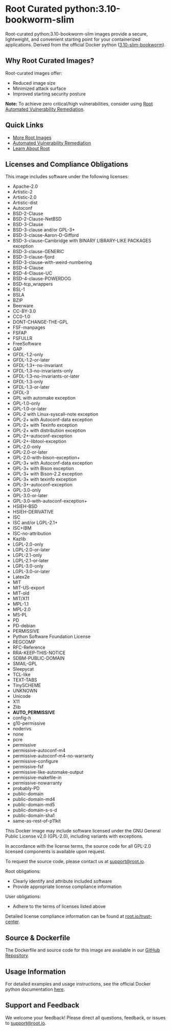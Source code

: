 # Root Curated python:3.10-bookworm-slim

Root-curated python:3.10-bookworm-slim images provide a secure, lightweight, and convenient starting point for your containerized applications. Derived from the official Docker python ([3.10-slim-bookworm](https://hub.docker.com/layers/library/python/3.10-slim-bookworm/images/sha256-b0a996c3350d763c33ef671b6f5547e377ae89a34026534dab25d3d748531abe)).

## Why Root Curated Images?
Root-curated images offer:
- Reduced image size
- Minimized attack surface
- Improved starting security posture

**Note:** To achieve zero critical/high vulnerabilities, consider using [Root Automated Vulnerability Remediation](https://app.root.io).

## Quick Links
- [More Root Images](https://images.root.io)
- [Automated Vulnerability Remediation](https://app.root.io)
- [Learn About Root](https://www.root.io)

## Licenses and Compliance Obligations
This image includes software under the following licenses:
- Apache-2.0
- Artistic-2
- Artistic-2.0
- Artistic-dist
- Autoconf
- BSD-2-Clause
- BSD-2-Clause-NetBSD
- BSD-3-Clause
- BSD-3-clause and/or GPL-3+
- BSD-3-clause-Aaron-D-Gifford
- BSD-3-clause-Cambridge with BINARY LIBRARY-LIKE PACKAGES exception
- BSD-3-clause-GENERIC
- BSD-3-clause-fjord
- BSD-3-clause-with-weird-numbering
- BSD-4-Clause
- BSD-4-Clause-UC
- BSD-4-clause-POWERDOG
- BSD-tcp_wrappers
- BSL-1
- BSLA
- BZIP
- Beerware
- CC-BY-3.0
- CC0-1.0
- DONT-CHANGE-THE-GPL
- FSF-manpages
- FSFAP
- FSFULLR
- FreeSoftware
- GAP
- GFDL-1.2-only
- GFDL-1.2-or-later
- GFDL-1.3+-no-invariant
- GFDL-1.3-no-invariants-only
- GFDL-1.3-no-invariants-or-later
- GFDL-1.3-only
- GFDL-1.3-or-later
- GFDL-3
- GPL with automake exception
- GPL-1.0-only
- GPL-1.0-or-later
- GPL-2 with Linux-syscall-note exception
- GPL-2+ with Autoconf-data exception
- GPL-2+ with Texinfo exception
- GPL-2+ with distribution exception
- GPL-2+-autoconf-exception
- GPL-2+-libtool-exception
- GPL-2.0-only
- GPL-2.0-or-later
- GPL-2.0-with-bison-exception+
- GPL-3+ with Autoconf-data exception
- GPL-3+ with Bison exception
- GPL-3+ with Bison-2.2 exception
- GPL-3+ with texinfo exception
- GPL-3+-autoconf-exception
- GPL-3.0-only
- GPL-3.0-or-later
- GPL-3.0-with-autoconf-exception+
- HSIEH-BSD
- HSIEH-DERIVATIVE
- ISC
- ISC and/or LGPL-2.1+
- ISC+IBM
- ISC-no-attribution
- Kazlib
- LGPL-2.0-only
- LGPL-2.0-or-later
- LGPL-2.1-only
- LGPL-2.1-or-later
- LGPL-3.0-only
- LGPL-3.0-or-later
- Latex2e
- MIT
- MIT-US-export
- MIT-old
- MIT/X11
- MPL-1.1
- MPL-2.0
- MS-PL
- PD
- PD-debian
- PERMISSIVE
- Python Software Foundation License
- REGCOMP
- RFC-Reference
- RRA-KEEP-THIS-NOTICE
- SDBM-PUBLIC-DOMAIN
- SMAIL-GPL
- Sleepycat
- TCL-like
- TEXT-TABS
- TinySCHEME
- UNKNOWN
- Unicode
- X11
- Zlib
- __AUTO_PERMISSIVE__
- config-h
- g10-permissive
- noderivs
- none
- pcre
- permissive
- permissive-autoconf-m4
- permissive-autoconf-m4-no-warranty
- permissive-configure
- permissive-fsf
- permissive-like-automake-output
- permissive-makefile-in
- permissive-nowarranty
- probably-PD
- public-domain
- public-domain-md4
- public-domain-md5
- public-domain-s-s-d
- public-domain-sha1
- same-as-rest-of-p11kit

This Docker image may include software licensed under the GNU General Public License v2.0 (GPL-2.0), including variants with exceptions.

In accordance with the license terms, the source code for all GPL-2.0 licensed components is available upon request.

To request the source code, please contact us at [support@root.io](mailto:support@root.io).

Root obligations:
- Clearly identify and attribute included software
- Provide appropriate license compliance information

User obligations:
- Adhere to the terms of licenses listed above

Detailed license compliance information can be found at [root.io/trust-center](https://root.io/trust-center).

## Source & Dockerfile
The Dockerfile and source code for this image are available in our [GitHub Repository](https://github.com/rootio-avr/public-image-catalog/tree/main/debian/python/3.10-bookworm-slim/).

## Usage Information
For detailed examples and usage instructions, see the official Docker python documentation [here](https://hub.docker.com/_/python).

## Support and Feedback
We welcome your feedback! Please direct all questions, feedback, or issues to [support@root.io](mailto:support@root.io).